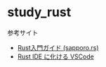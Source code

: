# study_rust

参考サイト  
- [Rust入門ガイド (sapporo.rs)](https://qiita.com/tatsuya6502/items/f13582103a65aa24e5b9)
- [Rust IDE に化ける VSCode](https://tech-blog.optim.co.jp/entry/2019/07/18/173000)
